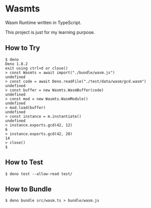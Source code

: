# Wasmts

Wasm Runtime written in TypeScript.

This project is just for my learning purpose.

## How to Try

```
$ deno
Deno 1.8.2
exit using ctrl+d or close()
> const Wasmts = await import("./bundle/wasm.js")
undefined
> const code = await Deno.readFile("./test/data/wasm/gcd.wasm")
undefined
> const buffer = new Wasmts.WasmBuffer(code)
undefined
> const mod = new Wasmts.WasmModule()
undefined
> mod.load(buffer)
undefined
> const instance = m.instantiate()
undefined
> instance.exports.gcd(42, 12)
6
> instance.exports.gcd(42, 28)
14
> close()
$
```

## How to Test

```
$ deno test --allow-read test/
```

## How to Bundle

```
$ deno bundle src/wasm.ts > bundle/wasm.js
```